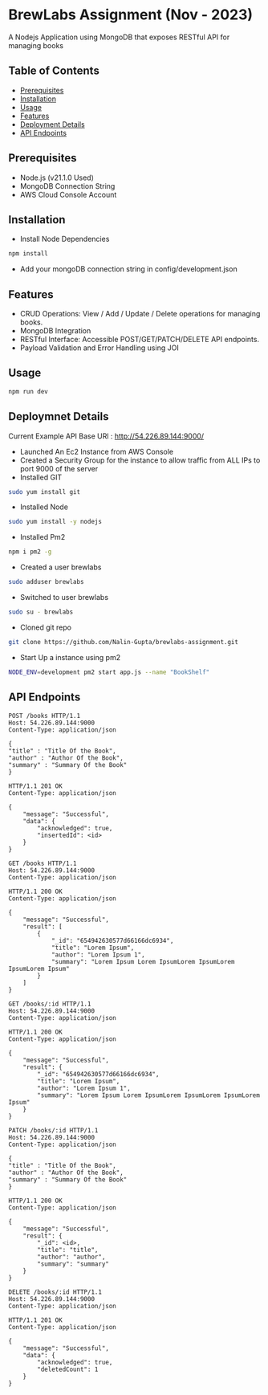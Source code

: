 # BrewLabs Assignment (Nov - 2023)

A Nodejs Application using MongoDB that exposes RESTful API for managing books

## Table of Contents

<!-- - [Introduction](#introduction)
- [Features](#features) -->
- [Prerequisites](#prerequisites)
- [Installation](#installation)
- [Usage](#usage)
- [Features](#features)
- [Deployment Details](#deployment)
- [API Endpoints](#api-endpoints)

<!-- ## Introduction

Provide an introduction to your project. Explain what your project does and why it's useful.

## Features

List the key features of your project. For example:
- Basic CRUD operations: GET, POST, PATCH, DELETE
- Get data by ID -->

## Prerequisites

- Node.js (v21.1.0 Used)
- MongoDB Connection String 
- AWS Cloud Console Account

## Installation

- Install Node Dependencies 
```bash
npm install
```
- Add your mongoDB connection string in config/development.json

## Features

- CRUD Operations: View / Add / Update / Delete operations for managing books.
- MongoDB Integration
- RESTful Interface: Accessible POST/GET/PATCH/DELETE API endpoints.
- Payload Validation and Error Handling using JOI


## Usage
```bash
npm run dev
```

## Deploymnet Details

Current Example API Base URl : http://54.226.89.144:9000/


- Launched An Ec2 Instance from AWS Console
- Created a Security Group for the instance to allow traffic from ALL IPs to port 9000 of the server 
- Installed GIT 
```bash
sudo yum install git
```
- Installed Node
```bash
sudo yum install -y nodejs
```
- Installed Pm2 
```bash
npm i pm2 -g
```
- Created a user brewlabs
```bash
sudo adduser brewlabs
```
- Switched to user brewlabs
```bash
sudo su - brewlabs
```
- Cloned git repo
```bash
git clone https://github.com/Nalin-Gupta/brewlabs-assignment.git
```
- Start Up a instance using pm2
```bash
NODE_ENV=development pm2 start app.js --name "BookShelf"
```



## API Endpoints

```http
POST /books HTTP/1.1
Host: 54.226.89.144:9000
Content-Type: application/json

{
"title" : "Title Of the Book",
"author" : "Author Of the Book",
"summary" : "Summary Of the Book"
}
```

```http
HTTP/1.1 201 OK
Content-Type: application/json

{
    "message": "Successful",
    "data": {
        "acknowledged": true,
        "insertedId": <id>
    }
}
```

```http
GET /books HTTP/1.1
Host: 54.226.89.144:9000
Content-Type: application/json
```

```http
HTTP/1.1 200 OK
Content-Type: application/json

{
    "message": "Successful",
    "result": [
        {
            "_id": "654942630577d66166dc6934",
            "title": "Lorem Ipsum",
            "author": "Lorem Ipsum 1",
            "summary": "Lorem Ipsum Lorem IpsumLorem IpsumLorem IpsumLorem Ipsum"
        }
    ]
}
```

```http
GET /books/:id HTTP/1.1
Host: 54.226.89.144:9000
Content-Type: application/json
```

```http
HTTP/1.1 200 OK
Content-Type: application/json

{
    "message": "Successful",
    "result": {
        "_id": "654942630577d66166dc6934",
        "title": "Lorem Ipsum",
        "author": "Lorem Ipsum 1",
        "summary": "Lorem Ipsum Lorem IpsumLorem IpsumLorem IpsumLorem Ipsum"
    }
}
```

```http
PATCH /books/:id HTTP/1.1
Host: 54.226.89.144:9000
Content-Type: application/json

{
"title" : "Title Of the Book",
"author" : "Author Of the Book",
"summary" : "Summary Of the Book"
}
```

```http
HTTP/1.1 200 OK
Content-Type: application/json

{
    "message": "Successful",
    "result": {
        "_id": <id>,
        "title": "title",
        "author": "author",
        "summary": "summary"
    }
}
```

```http
DELETE /books/:id HTTP/1.1
Host: 54.226.89.144:9000
Content-Type: application/json
```

```http
HTTP/1.1 201 OK
Content-Type: application/json

{
    "message": "Successful",
    "data": {
        "acknowledged": true,
        "deletedCount": 1
    }
}
```

